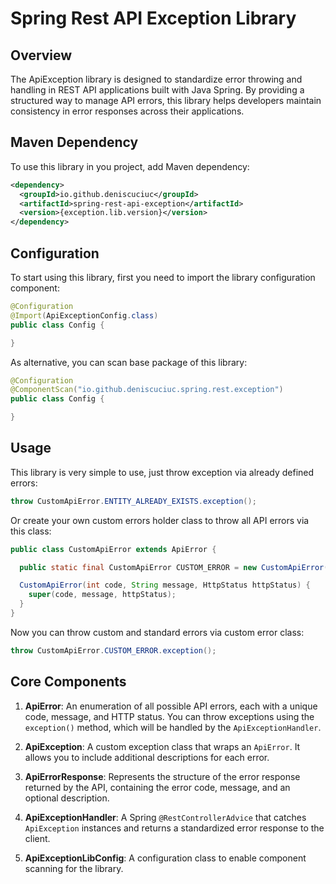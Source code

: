 # Spring Rest API Exception Library

## Overview

The ApiException library is designed to standardize error throwing and handling in REST API applications built with Java Spring. By providing a structured way to manage API errors, this library helps developers maintain consistency in error responses across their applications.

## Maven Dependency

To use this library in you project, add Maven dependency:

```xml
<dependency>
  <groupId>io.github.deniscuciuc</groupId>
  <artifactId>spring-rest-api-exception</artifactId>
  <version>{exception.lib.version}</version>
</dependency>
```

## Configuration

To start using this library, first you need to import the library configuration component:

```java
@Configuration
@Import(ApiExceptionConfig.class)
public class Config {

}
```

As alternative, you can scan base package of this library:

```java
@Configuration
@ComponentScan("io.github.deniscuciuc.spring.rest.exception")
public class Config {

}
```

## Usage
This library is very simple to use, just throw exception via already defined errors:

```java
throw CustomApiError.ENTITY_ALREADY_EXISTS.exception();
```

Or create your own custom errors holder class to throw all API errors via this class:

```java
public class CustomApiError extends ApiError {

  public static final CustomApiError CUSTOM_ERROR = new CustomApiError(1001, "Custom Error", HttpStatus.CONFLICT);

  CustomApiError(int code, String message, HttpStatus httpStatus) {
    super(code, message, httpStatus);
  }
}
```

Now you can throw custom and standard errors via custom error class:

```java
throw CustomApiError.CUSTOM_ERROR.exception();
```

## Core Components

1. **ApiError**: An enumeration of all possible API errors, each with a unique code, message, and HTTP status. You can throw exceptions using the `exception()` method, which will be handled by the `ApiExceptionHandler`.

2. **ApiException**: A custom exception class that wraps an `ApiError`. It allows you to include additional descriptions for each error.

3. **ApiErrorResponse**: Represents the structure of the error response returned by the API, containing the error code, message, and an optional description.

4. **ApiExceptionHandler**: A Spring `@RestControllerAdvice` that catches `ApiException` instances and returns a standardized error response to the client.

5. **ApiExceptionLibConfig**: A configuration class to enable component scanning for the library.
